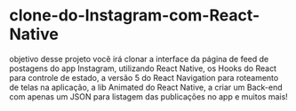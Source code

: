 # clone-do-Instagram-com-React-Native

objetivo desse projeto você irá clonar a interface da página de feed de postagens do app Instagram, utilizando React Native, os Hooks do React para controle de estado, a versão 5 do React Navigation para roteamento de telas na aplicação, a lib Animated do React Native, a criar um Back-end com apenas um JSON para listagem das publicações no app e muitos mais!
